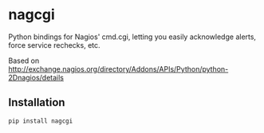 # nagcgi

Python bindings for Nagios' cmd.cgi, letting you easily acknowledge alerts,
force service rechecks, etc.

Based on http://exchange.nagios.org/directory/Addons/APIs/Python/python-2Dnagios/details


## Installation

```
pip install nagcgi
```
